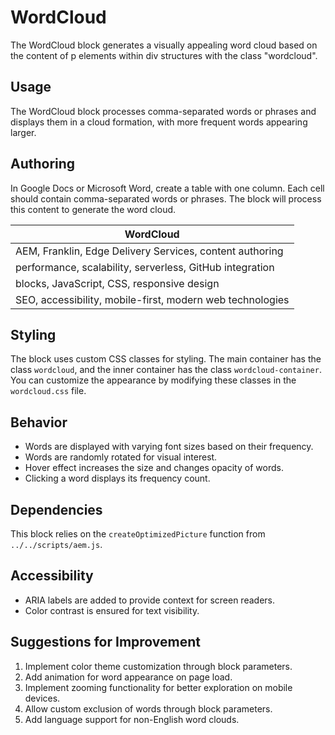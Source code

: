 # WordCloud

The WordCloud block generates a visually appealing word cloud based on the content of p elements within div structures with the class "wordcloud".

## Usage

The WordCloud block processes comma-separated words or phrases and displays them in a cloud formation, with more frequent words appearing larger.

## Authoring

In Google Docs or Microsoft Word, create a table with one column. Each cell should contain comma-separated words or phrases. The block will process this content to generate the word cloud.

| WordCloud |
|-----------|
| AEM, Franklin, Edge Delivery Services, content authoring |
| performance, scalability, serverless, GitHub integration |
| blocks, JavaScript, CSS, responsive design |
| SEO, accessibility, mobile-first, modern web technologies |

## Styling

The block uses custom CSS classes for styling. The main container has the class `wordcloud`, and the inner container has the class `wordcloud-container`. You can customize the appearance by modifying these classes in the `wordcloud.css` file.

## Behavior

- Words are displayed with varying font sizes based on their frequency.
- Words are randomly rotated for visual interest.
- Hover effect increases the size and changes opacity of words.
- Clicking a word displays its frequency count.

## Dependencies

This block relies on the `createOptimizedPicture` function from `../../scripts/aem.js`.

## Accessibility

- ARIA labels are added to provide context for screen readers.
- Color contrast is ensured for text visibility.

## Suggestions for Improvement

1. Implement color theme customization through block parameters.
2. Add animation for word appearance on page load.
3. Implement zooming functionality for better exploration on mobile devices.
4. Allow custom exclusion of words through block parameters.
5. Add language support for non-English word clouds.